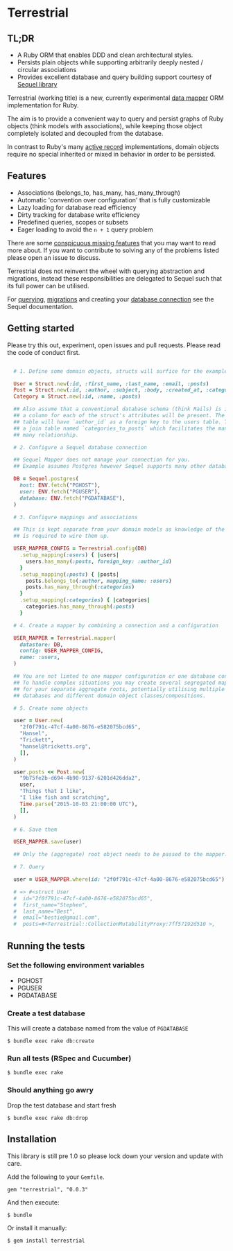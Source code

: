 # Terrestrial

## TL;DR

* A Ruby ORM that enables DDD and clean architectural styles.
* Persists plain objects while supporting arbitrarily deeply nested / circular associations
* Provides excellent database and query building support courtesy of [Sequel library](https://github.com/jeremyevans/sequel)

Terrestrial (working title) is a new, currently experimental [data mapper](http://martinfowler.com/eaaCatalog/dataMapper.html) ORM implementation for Ruby.

The aim is to provide a convenient way to query and persist graphs of Ruby objects (think models with associations), while keeping those object completely isolated and decoupled from the database.

In contrast to Ruby's many [active record](http://martinfowler.com/eaaCatalog/activeRecord.html) implementations, domain objects require no special inherited or mixed in behavior in order to be persisted.

## Features

* Associations (belongs_to, has_many, has_many_through)
* Automatic 'convention over configuration' that is fully customizable
* Lazy loading for database read efficiency
* Dirty tracking for database write efficiency
* Predefined queries, scopes or subsets
* Eager loading to avoid the `n + 1` query problem

There are some [conspicuous missing features](https://github.com/bestie/terrestrial/blob/master/MissingFeatures.md)
that you may want to read more about. If you want to contribute to solving any
of the problems listed please open an issue to discuss.

Terrestrial does not reinvent the wheel with querying abstraction and
migrations, instead these responsibilities are delegated to Sequel such that
its full power can be utilised.

For [querying](http://sequel.jeremyevans.net/rdoc/files/doc/querying_rdoc.html),
[migrations](http://sequel.jeremyevans.net/rdoc/files/doc/migration_rdoc.html)
and creating your [database connection](http://sequel.jeremyevans.net/rdoc/files/doc/opening_databases_rdoc.html)
see the Sequel documentation.

## Getting started

Please try this out, experiment, open issues and pull requests. Please read the
code of conduct first.

```ruby

  # 1. Define some domain objects, structs will surfice for the example

  User = Struct.new(:id, :first_name, :last_name, :email, :posts)
  Post = Struct.new(:id, :author, :subject, :body, :created_at, :categories)
  Category = Struct.new(:id, :name, :posts)

  ## Also assume that a conventional database schema (think Rails) is in place,
  ## a column for each of the struct's attributes will be present. The posts
  ## table will have `author_id` as a foreign key to the users table. There is
  ## a join table named `categories_to_posts` which facilitates the many to
  ## many relationship.

  # 2. Configure a Sequel database connection

  ## Sequel Mapper does not manage your connection for you.
  ## Example assumes Postgres however Sequel supports many other databases.

  DB = Sequel.postgres(
    host: ENV.fetch("PGHOST"),
    user: ENV.fetch("PGUSER"),
    database: ENV.fetch("PGDATABASE"),
  )

  # 3. Configure mappings and associations

  ## This is kept separate from your domain models as knowledge of the schema
  ## is required to wire them up.

  USER_MAPPER_CONFIG = Terrestrial.config(DB)
    .setup_mapping(:users) { |users|
      users.has_many(:posts, foreign_key: :author_id)
    }
    .setup_mapping(:posts) { |posts|
      posts.belongs_to(:author, mapping_name: :users)
      posts.has_many_through(:categories)
    }
    .setup_mapping(:categories) { |categories|
      categories.has_many_through(:posts)
    }

  # 4. Create a mapper by combining a connection and a configuration

  USER_MAPPER = Terrestrial.mapper(
    datastore: DB,
    config: USER_MAPPER_CONFIG,
    name: :users,
  )

  ## You are not limted to one mapper configuration or one database connection.
  ## To handle complex situations you may create several segregated mappings
  ## for your separate aggregate roots, potentially utilising multiple
  ## databases and different domain object classes/compositions.

  # 5. Create some objects

  user = User.new(
    "2f0f791c-47cf-4a00-8676-e582075bcd65",
    "Hansel",
    "Trickett",
    "hansel@tricketts.org",
    [],
  )

  user.posts << Post.new(
    "9b75fe2b-d694-4b90-9137-6201d426dda2",
    user,
    "Things that I like",
    "I like fish and scratching",
    Time.parse("2015-10-03 21:00:00 UTC"),
    [],
  )

  # 6. Save them

  USER_MAPPER.save(user)

  ## Only the (aggregate) root object needs to be passed to the mapper.

  # 7. Query

  user = USER_MAPPER.where(id: "2f0f791c-47cf-4a00-8676-e582075bcd65").first

  # => #<struct User
  #  id="2f0f791c-47cf-4a00-8676-e582075bcd65",
  #  first_name="Stephen",
  #  last_name="Best",
  #  email="bestie@gmail.com",
  #  posts=#<Terrestrial::CollectionMutabilityProxy:7ff57192d510 >,

```

## Running the tests

### Set the following environment variables
* PGHOST
* PGUSER
* PGDATABASE

### Create a test database

This will create a database named from the value of `PGDATABASE`

```
$ bundle exec rake db:create
```

### Run all tests (RSpec and Cucumber)
```
$ bundle exec rake
```

### Should anything go awry

Drop the test database and start fresh

```
$ bundle exec rake db:drop
```

## Installation

This library is still pre 1.0 so please lock down your version and update with
care.

Add the following to your `Gemfile`.

```
gem "terrestrial", "0.0.3"
```

And then execute:

    $ bundle

Or install it manually:

    $ gem install terrestrial

